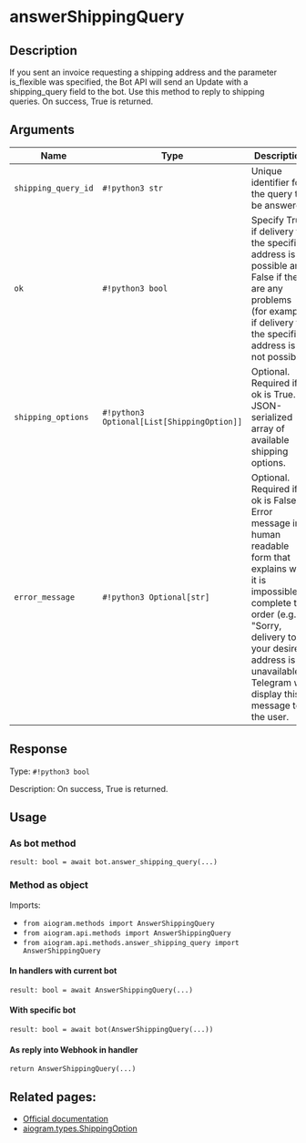 # answerShippingQuery

## Description

If you sent an invoice requesting a shipping address and the parameter is_flexible was specified, the Bot API will send an Update with a shipping_query field to the bot. Use this method to reply to shipping queries. On success, True is returned.


## Arguments

| Name | Type | Description |
| - | - | - |
| `shipping_query_id` | `#!python3 str` | Unique identifier for the query to be answered |
| `ok` | `#!python3 bool` | Specify True if delivery to the specified address is possible and False if there are any problems (for example, if delivery to the specified address is not possible) |
| `shipping_options` | `#!python3 Optional[List[ShippingOption]]` | Optional. Required if ok is True. A JSON-serialized array of available shipping options. |
| `error_message` | `#!python3 Optional[str]` | Optional. Required if ok is False. Error message in human readable form that explains why it is impossible to complete the order (e.g. "Sorry, delivery to your desired address is unavailable'). Telegram will display this message to the user. |



## Response

Type: `#!python3 bool`

Description: On success, True is returned.


## Usage

### As bot method

```python3
result: bool = await bot.answer_shipping_query(...)
```

### Method as object

Imports:

- `from aiogram.methods import AnswerShippingQuery`
- `from aiogram.api.methods import AnswerShippingQuery`
- `from aiogram.api.methods.answer_shipping_query import AnswerShippingQuery`

#### In handlers with current bot
```python3
result: bool = await AnswerShippingQuery(...)
```

#### With specific bot
```python3
result: bool = await bot(AnswerShippingQuery(...))
```
#### As reply into Webhook in handler
```python3
return AnswerShippingQuery(...)
```


## Related pages:

- [Official documentation](https://core.telegram.org/bots/api#answershippingquery)
- [aiogram.types.ShippingOption](../types/shipping_option.md)
